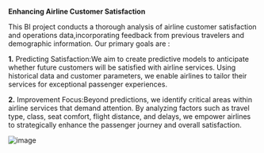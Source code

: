 __Enhancing Airline Customer Satisfaction__

This BI project conducts a thorough analysis of airline customer satisfaction and operations data,incorporating feedback from previous travelers and demographic information. 
Our primary goals are : 

__1.__  Predicting Satisfaction:We aim to create predictive models to anticipate whether future customers will be satisfied with airline services. Using historical data and customer 
parameters, we enable airlines to tailor their services for exceptional passenger experiences.

__2.__ Improvement Focus:Beyond predictions, we identify critical areas within airline services that demand attention. By analyzing factors such as travel type, class, seat comfort, 
flight distance, and delays, we empower airlines to strategically enhance the passenger journey and overall satisfaction.

![image](https://github.com/hyba-ab/BI_project/assets/141513209/79f94e40-dd40-4e6c-bb78-6ae49ae2c933)

